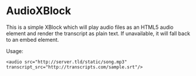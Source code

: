 AudioXBlock
===========

This is a simple XBlock which will play audio files as an HTML5 audio
element and render the transcript as plain text. If unavailable, it will fall back to an embed element.

Usage: 

    <audio src="http://server.tld/static/song.mp3" transcript_src="http://transcripts.com/sample.srt"/>
